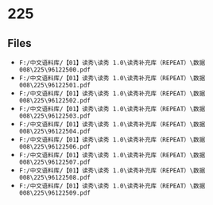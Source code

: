 # 225

## Files

- `F:/中文语料库/【01】读秀\读秀 1.0\读秀补充库（REPEAT）\数据008\225\96122500.pdf`
- `F:/中文语料库/【01】读秀\读秀 1.0\读秀补充库（REPEAT）\数据008\225\96122501.pdf`
- `F:/中文语料库/【01】读秀\读秀 1.0\读秀补充库（REPEAT）\数据008\225\96122502.pdf`
- `F:/中文语料库/【01】读秀\读秀 1.0\读秀补充库（REPEAT）\数据008\225\96122503.pdf`
- `F:/中文语料库/【01】读秀\读秀 1.0\读秀补充库（REPEAT）\数据008\225\96122504.pdf`
- `F:/中文语料库/【01】读秀\读秀 1.0\读秀补充库（REPEAT）\数据008\225\96122506.pdf`
- `F:/中文语料库/【01】读秀\读秀 1.0\读秀补充库（REPEAT）\数据008\225\96122507.pdf`
- `F:/中文语料库/【01】读秀\读秀 1.0\读秀补充库（REPEAT）\数据008\225\96122508.pdf`
- `F:/中文语料库/【01】读秀\读秀 1.0\读秀补充库（REPEAT）\数据008\225\96122509.pdf`

